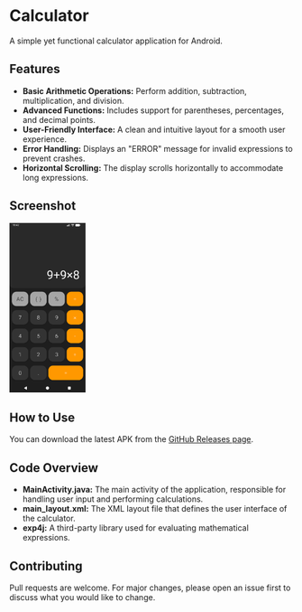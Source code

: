 # Calculator

A simple yet functional calculator application for Android.

## Features

*   **Basic Arithmetic Operations:** Perform addition, subtraction, multiplication, and division.
*   **Advanced Functions:** Includes support for parentheses, percentages, and decimal points.
*   **User-Friendly Interface:** A clean and intuitive layout for a smooth user experience.
*   **Error Handling:** Displays an "ERROR" message for invalid expressions to prevent crashes.
*   **Horizontal Scrolling:** The display scrolls horizontally to accommodate long expressions.

## Screenshot

<img src="images/Screenshot_20251018_124258.png" alt="Screenshot" height="300"/>

## How to Use

You can download the latest APK from the [GitHub Releases page](https://github.com/Metimol/Calculator/releases).

## Code Overview

*   **MainActivity.java:** The main activity of the application, responsible for handling user input and performing calculations.
*   **main_layout.xml:** The XML layout file that defines the user interface of the calculator.
*   **exp4j:** A third-party library used for evaluating mathematical expressions.

## Contributing

Pull requests are welcome. For major changes, please open an issue first to discuss what you would like to change.
